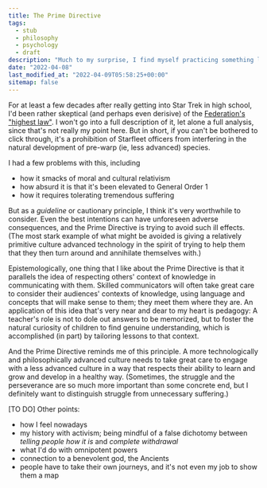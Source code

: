 ```yaml
---
title: The Prime Directive
tags:
  - stub
  - philosophy
  - psychology
  - draft
description: "Much to my surprise, I find myself practicing something like Starfleet's Prime Directive."
date: "2022-04-08"
last_modified_at: "2022-04-09T05:58:25+00:00"
sitemap: false
---
```


For at least a few decades after really getting into Star Trek in high school, I'd been rather skeptical (and perhaps even derisive) of the [Federation's "highest law"](https://en.wikipedia.org/wiki/Prime_Directive). I won't go into a full description of it, let alone a full analysis, since that's not really my point here. But in short, if you can't be bothered to click through, it's a prohibition of Starfleet officers from interfering in the natural development of pre-warp (ie, less advanced) species.

I had a few problems with this, including
* how it smacks of moral and cultural relativism
* how absurd it is that it's been elevated to General Order 1
* how it requires tolerating tremendous suffering

But as a _guideline_ or cautionary principle, I think it's very worthwhile to consider. Even the best intentions can have unforeseen adverse consequences, and the Prime Directive is trying to avoid such ill effects. (The most stark example of what might be avoided is giving a relatively primitive culture advanced technology in the spirit of trying to help them that they then turn around and annihilate themselves with.)

Epistemologically, one thing that I like about the Prime Directive is that it parallels the idea of respecting others' context of knowledge in communicating with them. Skilled communicators will often take great care to consider their audiences' contexts of knowledge, using language and concepts that will make sense to them; they meet them where they are. An application of this idea that's very near and dear to my heart is pedagogy: A teacher's role is not to dole out answers to be memorized, but to foster the natural curiosity of children to find genuine understanding, which is accomplished (in part) by tailoring lessons to that context.

And the Prime Directive reminds me of this principle. A more technologically and philosophically advanced culture needs to take great care to engage with a less advanced culture in a way that respects their ability to learn and grow and develop in a healthy way. (Sometimes, the struggle and the perseverance are so much more important than some concrete end, but I definitely want to distinguish struggle from unnecessary suffering.)

[TO DO] Other points:
* how I feel nowadays
* my history with activism; being mindful of a false dichotomy between _telling people how it is_ and _complete withdrawal_
* what I'd do with omnipotent powers
* connection to a benevolent god, the Ancients
* people have to take their own journeys, and it's not even my job to show them a map
